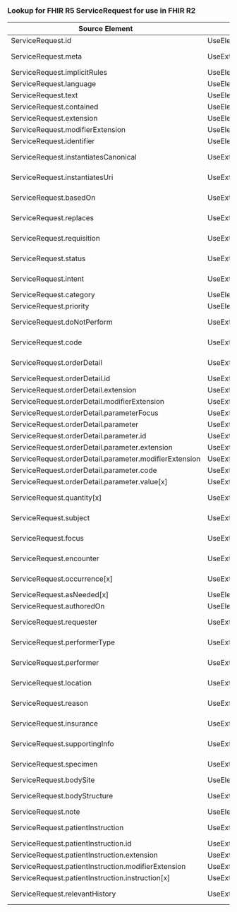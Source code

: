 ### Lookup for FHIR R5 ServiceRequest for use in FHIR R2

| Source Element | Usage | Target |
| -------------- | ----- | ------ |
| ServiceRequest.id | UseElementSameName | DiagnosticOrder.id |
| ServiceRequest.meta | UseExtension | http://hl7.org/fhir/5.0/StructureDefinition/extension-ServiceRequest.meta |
| ServiceRequest.implicitRules | UseElementSameName | DiagnosticOrder.implicitRules |
| ServiceRequest.language | UseElementSameName | DiagnosticOrder.language |
| ServiceRequest.text | UseElementSameName | DiagnosticOrder.text |
| ServiceRequest.contained | UseElementSameName | DiagnosticOrder.contained |
| ServiceRequest.extension | UseElementSameName | DiagnosticOrder.extension |
| ServiceRequest.modifierExtension | UseElementSameName | DiagnosticOrder.modifierExtension |
| ServiceRequest.identifier | UseElementSameName | DiagnosticOrder.identifier |
| ServiceRequest.instantiatesCanonical | UseExtension | http://hl7.org/fhir/5.0/StructureDefinition/extension-ServiceRequest.instantiatesCanonical |
| ServiceRequest.instantiatesUri | UseExtension | http://hl7.org/fhir/5.0/StructureDefinition/extension-ServiceRequest.instantiatesUri |
| ServiceRequest.basedOn | UseExtension | http://hl7.org/fhir/5.0/StructureDefinition/extension-ServiceRequest.basedOn |
| ServiceRequest.replaces | UseExtension | http://hl7.org/fhir/5.0/StructureDefinition/extension-ServiceRequest.replaces |
| ServiceRequest.requisition | UseExtension | http://hl7.org/fhir/5.0/StructureDefinition/extension-ServiceRequest.requisition |
| ServiceRequest.status | UseExtension | http://hl7.org/fhir/5.0/StructureDefinition/extension-ServiceRequest.status |
| ServiceRequest.intent | UseExtension | http://hl7.org/fhir/5.0/StructureDefinition/extension-ServiceRequest.intent |
| ServiceRequest.category | UseElementSameName | ReferralRequest.type |
| ServiceRequest.priority | UseElementSameName | DiagnosticOrder.priority |
| ServiceRequest.doNotPerform | UseExtension | http://hl7.org/fhir/5.0/StructureDefinition/extension-ServiceRequest.doNotPerform |
| ServiceRequest.code | UseExtension | http://hl7.org/fhir/5.0/StructureDefinition/extension-ServiceRequest.code |
| ServiceRequest.orderDetail | UseExtension | http://hl7.org/fhir/5.0/StructureDefinition/extension-ServiceRequest.orderDetail |
| ServiceRequest.orderDetail.id | UseExtensionFromAncestor | - |
| ServiceRequest.orderDetail.extension | UseExtensionFromAncestor | - |
| ServiceRequest.orderDetail.modifierExtension | UseExtensionFromAncestor | - |
| ServiceRequest.orderDetail.parameterFocus | UseExtensionFromAncestor | - |
| ServiceRequest.orderDetail.parameter | UseExtensionFromAncestor | - |
| ServiceRequest.orderDetail.parameter.id | UseExtensionFromAncestor | - |
| ServiceRequest.orderDetail.parameter.extension | UseExtensionFromAncestor | - |
| ServiceRequest.orderDetail.parameter.modifierExtension | UseExtensionFromAncestor | - |
| ServiceRequest.orderDetail.parameter.code | UseExtensionFromAncestor | - |
| ServiceRequest.orderDetail.parameter.value[x] | UseExtensionFromAncestor | - |
| ServiceRequest.quantity[x] | UseExtension | http://hl7.org/fhir/5.0/StructureDefinition/extension-ServiceRequest.quantity |
| ServiceRequest.subject | UseExtension | http://hl7.org/fhir/5.0/StructureDefinition/extension-ServiceRequest.subject |
| ServiceRequest.focus | UseExtension | http://hl7.org/fhir/5.0/StructureDefinition/extension-ServiceRequest.focus |
| ServiceRequest.encounter | UseExtension | http://hl7.org/fhir/5.0/StructureDefinition/extension-ServiceRequest.encounter |
| ServiceRequest.occurrence[x] | UseExtension | http://hl7.org/fhir/5.0/StructureDefinition/extension-ServiceRequest.occurrence |
| ServiceRequest.asNeeded[x] | UseElementSameName | ProcedureRequest.asNeeded[x] |
| ServiceRequest.authoredOn | UseElementSameName | ProcedureRequest.orderedOn |
| ServiceRequest.requester | UseExtension | http://hl7.org/fhir/5.0/StructureDefinition/extension-ServiceRequest.requester |
| ServiceRequest.performerType | UseExtension | http://hl7.org/fhir/5.0/StructureDefinition/extension-ServiceRequest.performerType |
| ServiceRequest.performer | UseExtension | http://hl7.org/fhir/5.0/StructureDefinition/extension-ServiceRequest.performer |
| ServiceRequest.location | UseExtension | http://hl7.org/fhir/5.0/StructureDefinition/extension-ServiceRequest.location |
| ServiceRequest.reason | UseExtension | http://hl7.org/fhir/5.0/StructureDefinition/extension-ServiceRequest.reason |
| ServiceRequest.insurance | UseExtension | http://hl7.org/fhir/5.0/StructureDefinition/extension-ServiceRequest.insurance |
| ServiceRequest.supportingInfo | UseExtension | http://hl7.org/fhir/5.0/StructureDefinition/extension-ServiceRequest.supportingInfo |
| ServiceRequest.specimen | UseExtension | http://hl7.org/fhir/5.0/StructureDefinition/extension-ServiceRequest.specimen |
| ServiceRequest.bodySite | UseElementSameName | ProcedureRequest.bodySite |
| ServiceRequest.bodyStructure | UseExtension | http://hl7.org/fhir/5.0/StructureDefinition/extension-ServiceRequest.bodyStructure |
| ServiceRequest.note | UseElementSameName | DiagnosticOrder.note |
| ServiceRequest.patientInstruction | UseExtension | http://hl7.org/fhir/5.0/StructureDefinition/extension-ServiceRequest.patientInstruction |
| ServiceRequest.patientInstruction.id | UseExtensionFromAncestor | - |
| ServiceRequest.patientInstruction.extension | UseExtensionFromAncestor | - |
| ServiceRequest.patientInstruction.modifierExtension | UseExtensionFromAncestor | - |
| ServiceRequest.patientInstruction.instruction[x] | UseExtensionFromAncestor | - |
| ServiceRequest.relevantHistory | UseExtension | http://hl7.org/fhir/5.0/StructureDefinition/extension-ServiceRequest.relevantHistory |
